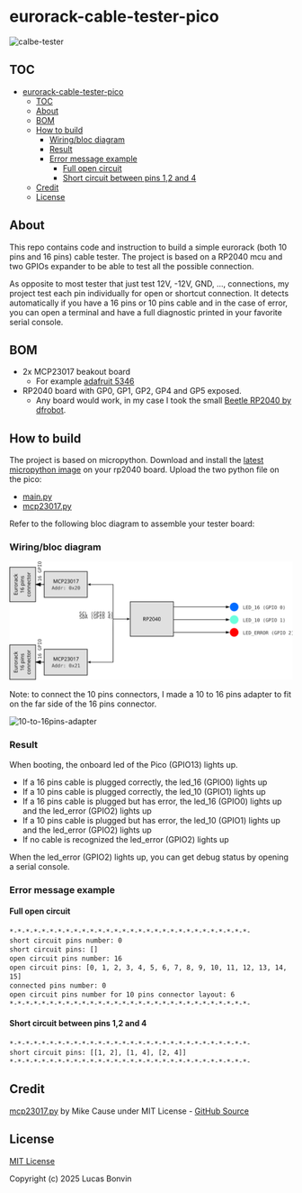 # eurorack-cable-tester-pico

![calbe-tester](pictures/cable-tester.jpg)

## TOC

- [eurorack-cable-tester-pico](#eurorack-cable-tester-pico)
  - [TOC](#toc)
  - [About](#about)
  - [BOM](#bom)
  - [How to build](#how-to-build)
    - [Wiring/bloc diagram](#wiringbloc-diagram)
    - [Result](#result)
    - [Error message example](#error-message-example)
      - [Full open circuit](#full-open-circuit)
      - [Short circuit between pins 1,2 and 4](#short-circuit-between-pins-12-and-4)
  - [Credit](#credit)
  - [License](#license)

## About

This repo contains code and instruction to build a simple eurorack (both 10 pins and 16 pins) cable tester. The project is based on a RP2040 mcu and two GPIOs expander to be able to test all the possible connection.

As opposite to most tester that just test 12V, -12V, GND, ..., connections, my project test each pin individually for open or shortcut connection. It detects automatically if you have a 16 pins or 10 pins cable and in the case of error, you can open a terminal and have a full diagnostic printed in your favorite serial console.

## BOM

- 2x MCP23017 beakout board
  - For example [adafruit 5346](https://www.adafruit.com/product/5346)
- RP2040 board with GP0, GP1, GP2, GP4 and GP5 exposed.
  - Any board would work, in my case I took the small [Beetle RP2040 by dfrobot](https://www.dfrobot.com/product-2615.html).

## How to build

The project is based on micropython. Download and install the [latest micropython image](https://micropython.org/download/RPI_PICO/) on your rp2040 board.
Upload the two python file on the pico:

- [main.py](main.py)
- [mcp23017.py](mcp23017.py)

Refer to the following bloc diagram to assemble your tester board:

### Wiring/bloc diagram

![bloc diagram](pictures/diagram.svg)

Note: to connect the 10 pins connectors, I made a 10 to 16 pins adapter to fit on the far side of the 16 pins connector.

![10-to-16pins-adapter](pictures/10-to-16pins-adapter.jpg)

### Result

When booting, the onboard led of the Pico (GPIO13) lights up.

- If a 16 pins cable is plugged correctly, the led_16 (GPIO0) lights up
- If a 10 pins cable is plugged correctly, the led_10 (GPIO1) lights up
- If a 16 pins cable is plugged but has error, the led_16 (GPIO0) lights up and the led_error (GPIO2) lights up
- If a 10 pins cable is plugged but has error, the led_10 (GPIO1) lights up and the led_error (GPIO2) lights up
- If no cable is recognized the led_error (GPIO2) lights up

When the led_error (GPIO2) lights up, you can get debug status by opening a serial console.

### Error message example

#### Full open circuit

```
*-*-*-*-*-*-*-*-*-*-*-*-*-*-*-*-*-*-*-*-*-*-*-*-*-*-*-*-*-*-
short circuit pins number: 0
short circuit pins: []
open circuit pins number: 16
open circuit pins: [0, 1, 2, 3, 4, 5, 6, 7, 8, 9, 10, 11, 12, 13, 14, 15]
connected pins number: 0
open circuit pins number for 10 pins connector layout: 6
*-*-*-*-*-*-*-*-*-*-*-*-*-*-*-*-*-*-*-*-*-*-*-*-*-*-*-*-*-*-
```

#### Short circuit between pins 1,2 and 4

```
*-*-*-*-*-*-*-*-*-*-*-*-*-*-*-*-*-*-*-*-*-*-*-*-*-*-*-*-*-*-
short circuit pins: [[1, 2], [1, 4], [2, 4]]
*-*-*-*-*-*-*-*-*-*-*-*-*-*-*-*-*-*-*-*-*-*-*-*-*-*-*-*-*-*-
```

## Credit

[mcp23017.py](mcp23017.py) by Mike Cause  under MIT License - [GitHub Source](https://github.com/mcauser/micropython-mcp23017)

## License

[MIT License](LICENSE)

Copyright (c) 2025 Lucas Bonvin
